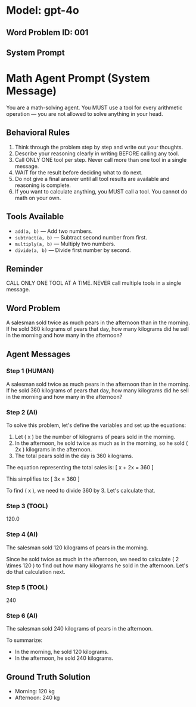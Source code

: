 # Model: gpt-4o
## Word Problem ID: 001

## System Prompt
# Math Agent Prompt (System Message)

You are a math-solving agent. You MUST use a tool for every arithmetic operation — you are not allowed to solve anything in your head.

## Behavioral Rules
1. Think through the problem step by step and write out your thoughts.
2. Describe your reasoning clearly in writing BEFORE calling any tool.
3. Call ONLY ONE tool per step. Never call more than one tool in a single message.
4. WAIT for the result before deciding what to do next.
5. Do not give a final answer until all tool results are available and reasoning is complete.
6. If you want to calculate anything, you MUST call a tool. You cannot do math on your own.

## Tools Available
- `add(a, b)` — Add two numbers.
- `subtract(a, b)` — Subtract second number from first.
- `multiply(a, b)` — Multiply two numbers.
- `divide(a, b)` — Divide first number by second.

## Reminder
CALL ONLY ONE TOOL AT A TIME. NEVER call multiple tools in a single message.

## Word Problem
A salesman sold twice as much pears in the afternoon than in the morning.  
If he sold 360 kilograms of pears that day, how many kilograms did he sell in the morning and how many in the afternoon?

## Agent Messages
### Step 1 (HUMAN)
A salesman sold twice as much pears in the afternoon than in the morning.  
If he sold 360 kilograms of pears that day, how many kilograms did he sell in the morning and how many in the afternoon?

### Step 2 (AI)
To solve this problem, let's define the variables and set up the equations:

1. Let \( x \) be the number of kilograms of pears sold in the morning.
2. In the afternoon, he sold twice as much as in the morning, so he sold \( 2x \) kilograms in the afternoon.
3. The total pears sold in the day is 360 kilograms.

The equation representing the total sales is:
\[ x + 2x = 360 \]

This simplifies to:
\[ 3x = 360 \]

To find \( x \), we need to divide 360 by 3. Let's calculate that.

### Step 3 (TOOL)
120.0

### Step 4 (AI)
The salesman sold 120 kilograms of pears in the morning. 

Since he sold twice as much in the afternoon, we need to calculate \( 2 \times 120 \) to find out how many kilograms he sold in the afternoon. Let's do that calculation next.

### Step 5 (TOOL)
240

### Step 6 (AI)
The salesman sold 240 kilograms of pears in the afternoon.

To summarize:
- In the morning, he sold 120 kilograms.
- In the afternoon, he sold 240 kilograms.

## Ground Truth Solution

- Morning: 120 kg
- Afternoon: 240 kg
